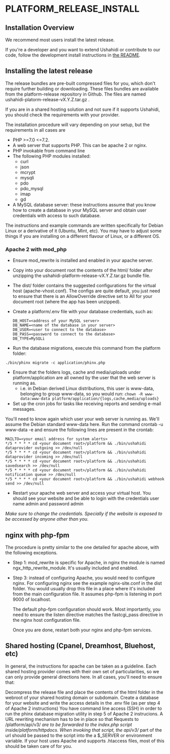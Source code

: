 # PLATFORM\_RELEASE\_INSTALL

## Installation Overview

We recommend most users install the latest release.

If you're a developer and you want to extend Ushahidi or contribute to our code, follow the development install instructions in [the README](https://github.com/ushahidi/platform/blob/develop/README.md).

## Installing the latest release

The release bundles are pre-built compressed files for you, which don't require further building or downloading. These files bundles are available from the platform-release repository in Github. The files are named ushahidi-platorm-release-vX.Y.Z.tar.gz .

If you are in a shared hosting solution and not sure if it supports Ushahidi, you should check the requirements with your provider.

The installation procedure will vary depending on your setup, but the requirements in all cases are

* PHP &gt;=7.0 &lt;=7.2.
* A web server that supports PHP. This can be apache 2 or nginx.
* PHP invokable from command line
* The following PHP modules installed:
  * curl
  * json
  * mcrypt
  * mysqli
  * pdo
  * pdo\_mysql
  * imap
  * gd
* A MySQL database server: these instructions assume that you know how to create a database in your MySQL server and obtain user credentials with access to such database.

The instructions and example commands are written specifically for Debian Linux or a derivative of it \(Ubuntu, Mint, etc\). You may have to adjust some things if you are installing on a different flavour of Linux, or a different OS.

### Apache 2 with mod\_php

* Ensure mod\_rewrite is installed and enabled in your apache server.
* Copy into your document root the contents of the html/ folder after unzipping the ushahidi-platform-release-vX.Y.Z.tar.gz bundle file.
* The dist/ folder contains the suggested configurations for the virtual host \(apache-vhost.conf\). The configs are quite default, you just need to ensure that there is an AllowOverride directive set to All for your document root \(where the app has been unzipped\).
* Create a platform/.env file with your database credentials, such as:

  ```text
  DB_HOST=<address of your MySQL server>
  DB_NAME=<name of the database in your server>
  DB_USER=<user to connect to the database>
  DB_PASS=<password to connect to the database>
  DB_TYPE=MySQLi
  ```

* Run the database migrations, execute this command from the platform folder:

`./bin/phinx migrate -c application/phinx.php`

* Ensure that the folders logs, cache and media/uploads under platform/application are all owned by the user that the web server is running as.
  * i.e. in Debian derived Linux distributions, this user is www-data, belonging to group www-data, so you would run: `chown -R www-data:www-data platform/application/{logs,cache,media/uploads}`
* Set up the cron jobs for tasks like receiving reports and sending e-mail messages.

You'll need to know again which user your web server is running as. We'll assume the Debian standard www-data here. Run the command crontab -u www-data -e and ensure the following lines are present in the crontab:

```text
MAILTO=<your email address for system alerts>
*/5 * * * * cd <your document root>/platform && ./bin/ushahidi dataprovider outgoing >> /dev/null
*/5 * * * * cd <your document root>/platform && ./bin/ushahidi dataprovider incoming >> /dev/null
*/5 * * * * cd <your document root>/platform && ./bin/ushahidi savedsearch >> /dev/null
*/5 * * * * cd <your document root>/platform && ./bin/ushahidi notification queue >> /dev/null
*/5 * * * * cd <your document root>/platform && ./bin/ushahidi webhook send >> /dev/null
```

* Restart your apache web server and access your virtual host. You should see your website and be able to login with the credentials user name admin and password admin

_Make sure to change the credentials. Specially if the website is exposed to be accessed by anyone other than you._

## nginx with php-fpm

The procedure is pretty similar to the one detailed for apache above, with the following exceptions.

* Step 1: mod\_rewrite is specific for Apache, in nginx the module is named ngx\_http\_rewrite\_module. It's usually included and enabled.
* Step 3: instead of configuring Apache, you would need to configure nginx. For configuring nginx see the example nginx-site.conf in the dist folder. You would usually drop this file in a place where it's included from the main configuration file. It assumes php-fpm is listening in port 9000 of localhost.

  The default php-fpm configuration should work. Most importantly, you need to ensure the listen directive matches the fastcgi\_pass directive in the nginx host configuration file.

  Once you are done, restart both your nginx and php-fpm services.

## Shared hosting \(Cpanel, Dreamhost, Bluehost, etc\)

In general, the instructions for apache can be taken as a guideline. Each shared hosting provider comes with their own set of particularities, so we can only provide general directions here. In all cases, you'll need to ensure that:

Decompress the release file and place the contents of the html folder in the webroot of your shared hosting domain or subdomain. Create a database for your website and write the access details in the .env file \(as per step 4 of Apache 2 instructions\) You have command line access \(SSH\) in order to run the phinx database migration utility in step 5 of Apache 2 instrucions. A URL rewriting mechanism has to be in place so that Requests to /platform/api/v3/ _are to be forwarded to the index.php script inside/platform/httpdocs. When invoking that script, the api/v3/_ part of the url should be passed to the script into the a $\_SERVER or environment variable. If your host uses Apache and supports .htaccess files, most of this should be taken care of for you.


